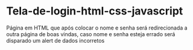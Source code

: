 # Tela-de-login-html-css-javascript
Página em HTML que após colocar o nome e senha será redirecionada a outra página de boas vindas, 
caso nome e senha esteja errado será disparado um alert de dados incorretos
